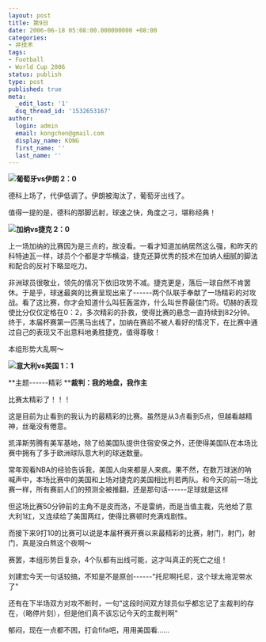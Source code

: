 ```yaml
---
layout: post
title: 第9日
date: 2006-06-18 05:08:00.000000000 +08:00
categories:
- 非技术
tags:
- Football
- World Cup 2006
status: publish
type: post
published: true
meta:
  _edit_last: '1'
  dsq_thread_id: '1532653167'
author:
  login: admin
  email: kongchen@gmail.com
  display_name: KONG
  first_name: ''
  last_name: ''
---
```

**![](assets/soccerball.gif)葡萄牙vs伊朗 2：0**

德科上场了，代伊低调了。伊朗被淘汰了，葡萄牙出线了。

值得一提的是，德科的那脚远射，球速之快，角度之刁，堪称经典！

**![](assets/soccerball.gif)加纳vs捷克 2：0**

上一场加纳的比赛因为是三点的，故没看。一看才知道加纳居然这么强，和昨天的科特迪瓦一样，球员个个都是才华横溢，捷克还算优秀的技术在加纳人细腻的脚法和配合的反衬下略显吃力。

非洲球员很敬业，领先的情况下依旧攻势不减。捷克更是，落后一球自然不肯罢休。于是乎，球迷最爽的比赛呈现出来了------两个队联手奉献了一场精彩的对攻战。看了这比赛，你才会知道什么叫狂轰滥炸，什么叫世界最佳门将。切赫的表现使比分仅仅定格在0：2，多次精彩的扑救，使得比赛的悬念一直持续到82分钟。终于，本届杯赛第一匹黑马出线了，加纳在赛前不被人看好的情况下，在比赛中通过自己的表现又不出意料地勇胜捷克，值得尊敬！

本组形势大乱啊～

**![](assets/soccerball.gif)意大利vs美国 1：1**

**主题------精彩   ****裁判：我的地盘，我作主**

比赛太精彩了！！！

这是目前为止看到的我认为的最精彩的比赛。虽然是从3点看到5点，但越看越精神，丝毫没有倦意。

凯泽斯劳腾有美军基地，除了给美国队提供住宿安保之外，还使得美国队在本场比赛中拥有了多于欧洲球队意大利的球迷数量。

常年观看NBA的经验告诉我，美国人向来都是人来疯。果不然，在数万球迷的呐喊声中，本场比赛中的美国和上场对捷克的美国相比判若两队。和今天的前一场比赛一样，所有赛前人们的预测全被推翻，还是那句话------足球就是这样

但这场比赛50分钟前的主角不是皮而洛，不是雷纳，而是当值主裁，先他给了意大利1红，又连续给了美国两红，使得比赛顿时充满戏剧性。

而接下来9打10的比赛可以说是本届杯赛开赛以来最精彩的比赛，射门，射门，射门，真是没白熬这个夜啊～

赛罢，本组形势巨复杂，4个队都有出线可能，这才叫真正的死亡之组！

刘建宏今天一句话较搞，不知是不是原创------"托尼啊托尼，这个球太拖泥带水了"

还有在下半场双方对攻不断时，一句"这段时间双方球员似乎都忘记了主裁判的存在，（略停片刻），但是他们真不该忘记今天的主裁判啊"

郁闷，现在一点都不困，打会fifa吧，用用美国看......